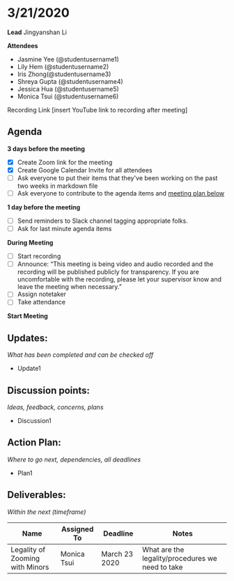 # 3/21/2020
**Lead**
Jingyanshan Li 

**Attendees**
* Jasmine Yee (@studentusername1) 
* Lily Hem (@studentusername2) 
* Iris Zhong(@studentusername3) 
* Shreya Gupta (@studentusername4) 
* Jessica Hua (@studentusername5) 
* Monica Tsui (@studentusername6) 

Recording Link
[insert YouTube link to recording after meeting]

## Agenda
**3 days before the meeting**
- [x] Create Zoom link for the meeting
- [x] Create Google Calendar Invite for all attendees
- [ ] Ask everyone to put their items that they've been working on the past two weeks in markdown file
- [ ] Ask everyone to contribute to the agenda items and [meeting plan below](https://github.com/shreyagupta98/people/blob/master/meeting_template.md#updates)

**1 day before the meeting**
- [ ] Send reminders to Slack channel tagging appropriate folks. 
- [ ] Ask for last minute agenda items

**During Meeting**
- [ ] Start recording
- [ ] Announce:
“This meeting is being video and audio recorded and the recording will be published publicly for transparency. If you are uncomfortable with the recording, please let your supervisor know and leave the meeting when necessary.”
- [ ] Assign notetaker
- [ ] Take attendance

**Start Meeting**

## Updates:
*What has been completed and can be checked off*
* Update1

## Discussion points:
*Ideas, feedback, concerns, plans*
* Discussion1

## Action Plan:
*Where to go next, dependencies, all deadlines*
* Plan1

## Deliverables:
*Within the next (timeframe)*

Name  | Assigned To | Deadline | Notes
------|-------------|----------|------
Legality of Zooming with Minors| Monica Tsui | March 23 2020 | What are the legality/procedures we need to take 

